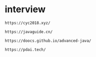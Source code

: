 # interview

```
https://cyc2018.xyz/

https://javaguide.cn/

https://doocs.github.io/advanced-java/

https://pdai.tech/
```
